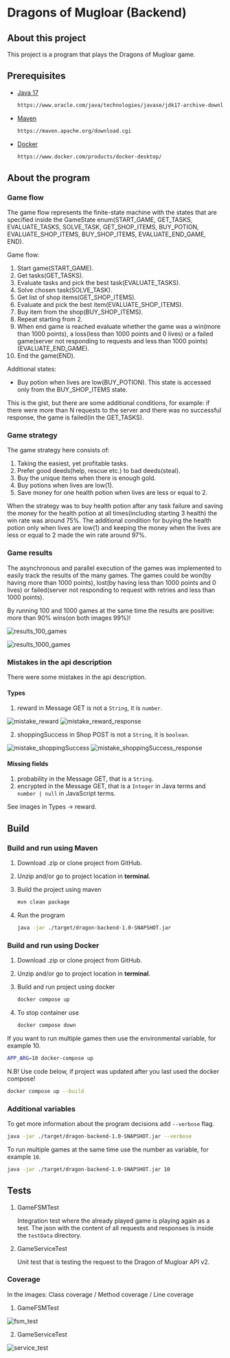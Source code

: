 # Dragons of Mugloar (Backend)

## About this project

This project is a program that plays the Dragons of Mugloar game.

## Prerequisites

* [Java 17](https://www.oracle.com/java/technologies/javase/jdk17-archive-downloads.html)

  ```sh
  https://www.oracle.com/java/technologies/javase/jdk17-archive-downloads.html
  ```

* [Maven](https://maven.apache.org/download.cgi)

  ```sh
  https://maven.apache.org/download.cgi
  ```

* [Docker](https://www.docker.com/products/docker-desktop/)

  ```sh
  https://www.docker.com/products/docker-desktop/
  ```
  
## About the program

### Game flow

The game flow represents the finite-state machine with the states that are
specified inside the GameState enum(START_GAME, GET_TASKS, EVALUATE_TASKS, SOLVE_TASK,
GET_SHOP_ITEMS, BUY_POTION, EVALUATE_SHOP_ITEMS, BUY_SHOP_ITEMS, EVALUATE_END_GAME, END).

Game flow:
1. Start game(START_GAME).
2. Get tasks(GET_TASKS).
3. Evaluate tasks and pick the best task(EVALUATE_TASKS).
4. Solve chosen task(SOLVE_TASK).
5. Get list of shop items(GET_SHOP_ITEMS).
6. Evaluate and pick the best item(EVALUATE_SHOP_ITEMS).
7. Buy item from the shop(BUY_SHOP_ITEMS).
8. Repeat starting from 2.
9. When end game is reached evaluate whether the game was a win(more than 1000 points),
a loss(less than 1000 points and 0 lives) or 
a failed game(server not responding to requests and less than 1000 points)(EVALUATE_END_GAME).
10. End the game(END).

Additional states:
- Buy potion when lives are low(BUY_POTION). This state is accessed only from the BUY_SHOP_ITEMS state.

This is the gist, but there are some additional conditions, for example: if there were more than N requests to
the server and there was no successful response, the game is failed(in the GET_TASKS).

### Game strategy

The game strategy here consists of:
1. Taking the easiest, yet profitable tasks.
2. Prefer good deeds(help, rescue etc.) to bad deeds(steal).
3. Buy the unique items when there is enough gold.
4. Buy potions when lives are low(1).
5. Save money for one health potion when lives are less or equal to 2.

When the strategy was to buy health potion after any task failure and saving the money for
the health potion at all times(including starting 3 health) the win rate was around 75%.
The additional condition for buying the health potion only when lives are low(1)
and keeping the money when the lives are less or equal to 2 made the win rate around 97%.

### Game results

The asynchronous and parallel execution of the games was implemented to easily track the results of the many games.
The games could be won(by having more than 1000 points), lost(by having less than 1000 points and 0 lives)
or failed(server not responding to request with retries and less than 1000 points).

By running 100 and 1000 games at the same time the results are positive: more than 90% wins(on both images 99%)!

![results_100_games](src/main/resources/static/assets/images/results_100_games.jpg)

![results_1000_games](src/main/resources/static/assets/images/results_1000_games.jpg)


### Mistakes in the api description

There were some mistakes in the api description.

#### Types

1. reward in Message GET is not a ```String```, it is ```number```.

![mistake_reward](src/main/resources/static/assets/images/mistake_reward.jpg)
![mistake_reward_response](src/main/resources/static/assets/images/mistake_reward_response.jpg)

2. shoppingSuccess in Shop POST is not a ```String```, it is ```boolean```.

![mistake_shoppingSuccess](src/main/resources/static/assets/images/mistake_shoppingSuccess.jpg)
![mistake_shoppingSuccess_response](src/main/resources/static/assets/images/mistake_shoppingSuccess_response.jpg)

#### Missing fields
1. probability in the Message GET, that is a ```String```.
2. encrypted in the Message GET, that is a ```Integer``` in Java terms and ```number | null``` in JavaScript terms.

See images in Types -> reward.

## Build

### Build and run using Maven

1. Download .zip or clone project from GitHub.

2. Unzip and/or go to project location in __terminal__.

3. Build the project using maven
   ```sh
   mvn clean package
   ```

4. Run the program
   ```sh
   java -jar ./target/dragon-backend-1.0-SNAPSHOT.jar
   ```
   
### Build and run using Docker

1. Download .zip or clone project from GitHub.

2. Unzip and/or go to project location in __terminal__.

3. Build and run project using docker
   ```sh
   docker compose up
   ```

4. To stop container use
   ```sh
   docker compose down
   ```
   
If you want to run multiple games then use the environmental variable, for example 10.
   ```sh
   APP_ARG=10 docker-compose up
   ```

N.B!
Use code below, if project was updated after you last used the docker compose!
   ```sh
   docker compose up --build
   ```
   
### Additional variables

To get more information about the program decisions add ```--verbose``` flag.

```sh
java -jar ./target/dragon-backend-1.0-SNAPSHOT.jar --verbose
```
   
To run multiple games at the same time use the number as variable, for example ```10```.

```sh
java -jar ./target/dragon-backend-1.0-SNAPSHOT.jar 10
```

## Tests

1. GameFSMTest
    
    Integration test where the already played game is playing again as a test.
    The json with the content of all requests and responses is inside the ```testData``` directory.

2. GameServiceTest

    Unit test that is testing the request to the Dragon of Mugloar API v2.

### Coverage

In the images: Class coverage / Method coverage / Line coverage

1. GameFSMTest

![fsm_test](src/main/resources/static/assets/images/fsm_test.jpeg)

2. GameServiceTest

![service_test](src/main/resources/static/assets/images/service_test.jpeg)
